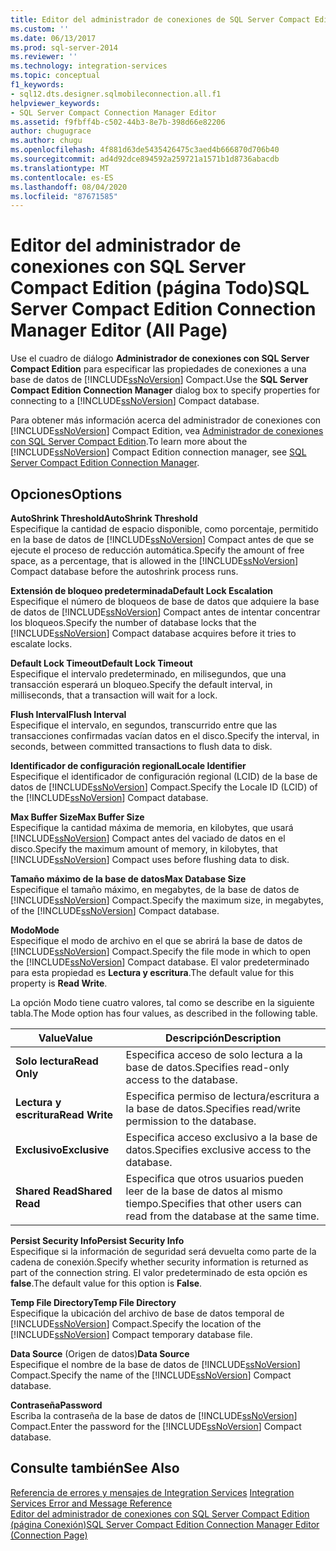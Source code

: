 ```yaml
---
title: Editor del administrador de conexiones de SQL Server Compact Edition (página todos) | Microsoft Docs
ms.custom: ''
ms.date: 06/13/2017
ms.prod: sql-server-2014
ms.reviewer: ''
ms.technology: integration-services
ms.topic: conceptual
f1_keywords:
- sql12.dts.designer.sqlmobileconnection.all.f1
helpviewer_keywords:
- SQL Server Compact Connection Manager Editor
ms.assetid: f9fbff4b-c502-44b3-8e7b-398d66e82206
author: chugugrace
ms.author: chugu
ms.openlocfilehash: 4f881d63de5435426475c3aed4b666870d706b40
ms.sourcegitcommit: ad4d92dce894592a259721a1571b1d8736abacdb
ms.translationtype: MT
ms.contentlocale: es-ES
ms.lasthandoff: 08/04/2020
ms.locfileid: "87671585"
---
```

# <a name="sql-server-compact-edition-connection-manager-editor-all-page"></a><span data-ttu-id="d362a-102">Editor del administrador de conexiones con SQL Server Compact Edition (página Todo)</span><span class="sxs-lookup"><span data-stu-id="d362a-102">SQL Server Compact Edition Connection Manager Editor (All Page)</span></span>
  <span data-ttu-id="d362a-103">Use el cuadro de diálogo **Administrador de conexiones con SQL Server Compact Edition** para especificar las propiedades de conexiones a una base de datos de [!INCLUDE[ssNoVersion](../includes/ssnoversion-md.md)] Compact.</span><span class="sxs-lookup"><span data-stu-id="d362a-103">Use the **SQL Server Compact Edition Connection Manager** dialog box to specify properties for connecting to a [!INCLUDE[ssNoVersion](../includes/ssnoversion-md.md)] Compact database.</span></span>  
  
 <span data-ttu-id="d362a-104">Para obtener más información acerca del administrador de conexiones con [!INCLUDE[ssNoVersion](../includes/ssnoversion-md.md)] Compact Edition, vea [Administrador de conexiones con SQL Server Compact Edition](connection-manager/sql-server-compact-edition-connection-manager.md).</span><span class="sxs-lookup"><span data-stu-id="d362a-104">To learn more about the [!INCLUDE[ssNoVersion](../includes/ssnoversion-md.md)] Compact Edition connection manager, see [SQL Server Compact Edition Connection Manager](connection-manager/sql-server-compact-edition-connection-manager.md).</span></span>  
  
## <a name="options"></a><span data-ttu-id="d362a-105">Opciones</span><span class="sxs-lookup"><span data-stu-id="d362a-105">Options</span></span>  
 <span data-ttu-id="d362a-106">**AutoShrink Threshold**</span><span class="sxs-lookup"><span data-stu-id="d362a-106">**AutoShrink Threshold**</span></span>  
 <span data-ttu-id="d362a-107">Especifique la cantidad de espacio disponible, como porcentaje, permitido en la base de datos de [!INCLUDE[ssNoVersion](../includes/ssnoversion-md.md)] Compact antes de que se ejecute el proceso de reducción automática.</span><span class="sxs-lookup"><span data-stu-id="d362a-107">Specify the amount of free space, as a percentage, that is allowed in the [!INCLUDE[ssNoVersion](../includes/ssnoversion-md.md)] Compact database before the autoshrink process runs.</span></span>  
  
 <span data-ttu-id="d362a-108">**Extensión de bloqueo predeterminada**</span><span class="sxs-lookup"><span data-stu-id="d362a-108">**Default Lock Escalation**</span></span>  
 <span data-ttu-id="d362a-109">Especifique el número de bloqueos de base de datos que adquiere la base de datos de [!INCLUDE[ssNoVersion](../includes/ssnoversion-md.md)] Compact antes de intentar concentrar los bloqueos.</span><span class="sxs-lookup"><span data-stu-id="d362a-109">Specify the number of database locks that the [!INCLUDE[ssNoVersion](../includes/ssnoversion-md.md)] Compact database acquires before it tries to escalate locks.</span></span>  
  
 <span data-ttu-id="d362a-110">**Default Lock Timeout**</span><span class="sxs-lookup"><span data-stu-id="d362a-110">**Default Lock Timeout**</span></span>  
 <span data-ttu-id="d362a-111">Especifique el intervalo predeterminado, en milisegundos, que una transacción esperará un bloqueo.</span><span class="sxs-lookup"><span data-stu-id="d362a-111">Specify the default interval, in milliseconds, that a transaction will wait for a lock.</span></span>  
  
 <span data-ttu-id="d362a-112">**Flush Interval**</span><span class="sxs-lookup"><span data-stu-id="d362a-112">**Flush Interval**</span></span>  
 <span data-ttu-id="d362a-113">Especifique el intervalo, en segundos, transcurrido entre que las transacciones confirmadas vacían datos en el disco.</span><span class="sxs-lookup"><span data-stu-id="d362a-113">Specify the interval, in seconds, between committed transactions to flush data to disk.</span></span>  
  
 <span data-ttu-id="d362a-114">**Identificador de configuración regional**</span><span class="sxs-lookup"><span data-stu-id="d362a-114">**Locale Identifier**</span></span>  
 <span data-ttu-id="d362a-115">Especifique el identificador de configuración regional (LCID) de la base de datos de [!INCLUDE[ssNoVersion](../includes/ssnoversion-md.md)] Compact.</span><span class="sxs-lookup"><span data-stu-id="d362a-115">Specify the Locale ID (LCID) of the [!INCLUDE[ssNoVersion](../includes/ssnoversion-md.md)] Compact database.</span></span>  
  
 <span data-ttu-id="d362a-116">**Max Buffer Size**</span><span class="sxs-lookup"><span data-stu-id="d362a-116">**Max Buffer Size**</span></span>  
 <span data-ttu-id="d362a-117">Especifique la cantidad máxima de memoria, en kilobytes, que usará [!INCLUDE[ssNoVersion](../includes/ssnoversion-md.md)] Compact antes del vaciado de datos en el disco.</span><span class="sxs-lookup"><span data-stu-id="d362a-117">Specify the maximum amount of memory, in kilobytes, that [!INCLUDE[ssNoVersion](../includes/ssnoversion-md.md)] Compact uses before flushing data to disk.</span></span>  
  
 <span data-ttu-id="d362a-118">**Tamaño máximo de la base de datos**</span><span class="sxs-lookup"><span data-stu-id="d362a-118">**Max Database Size**</span></span>  
 <span data-ttu-id="d362a-119">Especifique el tamaño máximo, en megabytes, de la base de datos de [!INCLUDE[ssNoVersion](../includes/ssnoversion-md.md)] Compact.</span><span class="sxs-lookup"><span data-stu-id="d362a-119">Specify the maximum size, in megabytes, of the [!INCLUDE[ssNoVersion](../includes/ssnoversion-md.md)] Compact database.</span></span>  
  
 <span data-ttu-id="d362a-120">**Modo**</span><span class="sxs-lookup"><span data-stu-id="d362a-120">**Mode**</span></span>  
 <span data-ttu-id="d362a-121">Especifique el modo de archivo en el que se abrirá la base de datos de [!INCLUDE[ssNoVersion](../includes/ssnoversion-md.md)] Compact.</span><span class="sxs-lookup"><span data-stu-id="d362a-121">Specify the file mode in which to open the [!INCLUDE[ssNoVersion](../includes/ssnoversion-md.md)] Compact database.</span></span> <span data-ttu-id="d362a-122">El valor predeterminado para esta propiedad es **Lectura y escritura**.</span><span class="sxs-lookup"><span data-stu-id="d362a-122">The default value for this property is **Read Write**.</span></span>  
  
 <span data-ttu-id="d362a-123">La opción Modo tiene cuatro valores, tal como se describe en la siguiente tabla.</span><span class="sxs-lookup"><span data-stu-id="d362a-123">The Mode option has four values, as described in the following table.</span></span>  
  
|<span data-ttu-id="d362a-124">Value</span><span class="sxs-lookup"><span data-stu-id="d362a-124">Value</span></span>|<span data-ttu-id="d362a-125">Descripción</span><span class="sxs-lookup"><span data-stu-id="d362a-125">Description</span></span>|  
|-----------|-----------------|  
|<span data-ttu-id="d362a-126">**Solo lectura**</span><span class="sxs-lookup"><span data-stu-id="d362a-126">**Read Only**</span></span>|<span data-ttu-id="d362a-127">Especifica acceso de solo lectura a la base de datos.</span><span class="sxs-lookup"><span data-stu-id="d362a-127">Specifies read-only access to the database.</span></span>|  
|<span data-ttu-id="d362a-128">**Lectura y escritura**</span><span class="sxs-lookup"><span data-stu-id="d362a-128">**Read Write**</span></span>|<span data-ttu-id="d362a-129">Especifica permiso de lectura/escritura a la base de datos.</span><span class="sxs-lookup"><span data-stu-id="d362a-129">Specifies read/write permission to the database.</span></span>|  
|<span data-ttu-id="d362a-130">**Exclusivo**</span><span class="sxs-lookup"><span data-stu-id="d362a-130">**Exclusive**</span></span>|<span data-ttu-id="d362a-131">Especifica acceso exclusivo a la base de datos.</span><span class="sxs-lookup"><span data-stu-id="d362a-131">Specifies exclusive access to the database.</span></span>|  
|<span data-ttu-id="d362a-132">**Shared Read**</span><span class="sxs-lookup"><span data-stu-id="d362a-132">**Shared Read**</span></span>|<span data-ttu-id="d362a-133">Especifica que otros usuarios pueden leer de la base de datos al mismo tiempo.</span><span class="sxs-lookup"><span data-stu-id="d362a-133">Specifies that other users can read from the database at the same time.</span></span>|  
  
 <span data-ttu-id="d362a-134">**Persist Security Info**</span><span class="sxs-lookup"><span data-stu-id="d362a-134">**Persist Security Info**</span></span>  
 <span data-ttu-id="d362a-135">Especifique si la información de seguridad será devuelta como parte de la cadena de conexión.</span><span class="sxs-lookup"><span data-stu-id="d362a-135">Specify whether security information is returned as part of the connection string.</span></span> <span data-ttu-id="d362a-136">El valor predeterminado de esta opción es **false**.</span><span class="sxs-lookup"><span data-stu-id="d362a-136">The default value for this option is **False**.</span></span>  
  
 <span data-ttu-id="d362a-137">**Temp File Directory**</span><span class="sxs-lookup"><span data-stu-id="d362a-137">**Temp File Directory**</span></span>  
 <span data-ttu-id="d362a-138">Especifique la ubicación del archivo de base de datos temporal de [!INCLUDE[ssNoVersion](../includes/ssnoversion-md.md)] Compact.</span><span class="sxs-lookup"><span data-stu-id="d362a-138">Specify the location of the [!INCLUDE[ssNoVersion](../includes/ssnoversion-md.md)] Compact temporary database file.</span></span>  
  
 <span data-ttu-id="d362a-139">**Data Source** (Origen de datos)</span><span class="sxs-lookup"><span data-stu-id="d362a-139">**Data Source**</span></span>  
 <span data-ttu-id="d362a-140">Especifique el nombre de la base de datos de [!INCLUDE[ssNoVersion](../includes/ssnoversion-md.md)] Compact.</span><span class="sxs-lookup"><span data-stu-id="d362a-140">Specify the name of the [!INCLUDE[ssNoVersion](../includes/ssnoversion-md.md)] Compact database.</span></span>  
  
 <span data-ttu-id="d362a-141">**Contraseña**</span><span class="sxs-lookup"><span data-stu-id="d362a-141">**Password**</span></span>  
 <span data-ttu-id="d362a-142">Escriba la contraseña de la base de datos de [!INCLUDE[ssNoVersion](../includes/ssnoversion-md.md)] Compact.</span><span class="sxs-lookup"><span data-stu-id="d362a-142">Enter the password for the [!INCLUDE[ssNoVersion](../includes/ssnoversion-md.md)] Compact database.</span></span>  
  
## <a name="see-also"></a><span data-ttu-id="d362a-143">Consulte también</span><span class="sxs-lookup"><span data-stu-id="d362a-143">See Also</span></span>  
 <span data-ttu-id="d362a-144">[Referencia de errores y mensajes de Integration Services](../../2014/integration-services/integration-services-error-and-message-reference.md) </span><span class="sxs-lookup"><span data-stu-id="d362a-144">[Integration Services Error and Message Reference](../../2014/integration-services/integration-services-error-and-message-reference.md) </span></span>  
 [<span data-ttu-id="d362a-145">Editor del administrador de conexiones con SQL Server Compact Edition &#40;página Conexión&#41;</span><span class="sxs-lookup"><span data-stu-id="d362a-145">SQL Server Compact Edition Connection Manager Editor &#40;Connection Page&#41;</span></span>](../../2014/integration-services/sql-server-compact-edition-connection-manager-editor-connection-page.md)  
  
  

